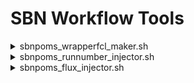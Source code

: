 # SBN Workflow Tools

<details>
  <summary>sbnpoms_wrapperfcl_maker.sh</summary>
  
  Purpose: Make an empty wrapper fcl file.<br>
  <br>
  Usage: sbnpoms_wrapperfcl_maker.sh [options]<br>
  <br>
  Options:<br>
  <br>
  -h|-?|--help        - Print help message.<br>
  --fclname &lt;fcl&gt;     - Wrapped fcl file.<br>
  --wrappername &lt;fcl&gt; - Wrapper fcl file.<br>
  
</details>

<details>
  <summary>sbnpoms_runnumber_injector.sh</summary>
  
  Purpose: Append run and subrun overrides to fcl file.<br>
           Subrun follows \$PROCESS+1, and wraps by incrementing<br>
           the run number when the subrun exceeds the maximum.<br>
  <br>
  Usage: sbnpoms_runnumber_injector.sh [options]<br>
  <br>
  Options:<br>
  <br>
  -h|-?|--help          - Print help message.<br>
  --fcl &lt;fcl&gt;           - Fcl file to append (default standard output).<br>
  --subruns_per_run &lt;n&gt; - Number of subruns per run (default 100).<br>
  --process &lt;process&gt;   - Specify process number (default \$PROCESS).<br>
  --run &lt;run&gt;           - Specify base run number (default 1).<br>
</details>

<details>
  <summary>sbnpoms_flux_injector.sh</summary>
  
  Purpose: Add genie flux-related overrides to fcl file.

  Usage: sbnpoms_flux_injector.sh [options]

  Options:

  -h|-?|--help                - Print help message.
  --fcl &lt;fcl&gt;                 - Fcl file to append (default standard output).
  --flux_copy_method &lt;method&gt; - Flux copy method (default "IFDH").
  --max_flux_file_mb &lt;n&gt;      - Maximum size of flux files to copy (default GENIEGen decides).
</details>
